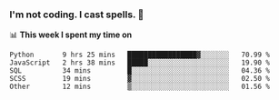 ### I'm not coding. I cast spells. 🎩

📊 **This week I spent my time on**
<!--START_SECTION:waka-->
```text
Python       9 hrs 25 mins   █████████████████▓░░░░░░░   70.99 % 
JavaScript   2 hrs 38 mins   █████░░░░░░░░░░░░░░░░░░░░   19.90 % 
SQL          34 mins         █░░░░░░░░░░░░░░░░░░░░░░░░   04.36 % 
SCSS         19 mins         ▓░░░░░░░░░░░░░░░░░░░░░░░░   02.50 % 
Other        12 mins         ▒░░░░░░░░░░░░░░░░░░░░░░░░   01.56 % 
```
<!--END_SECTION:waka-->
